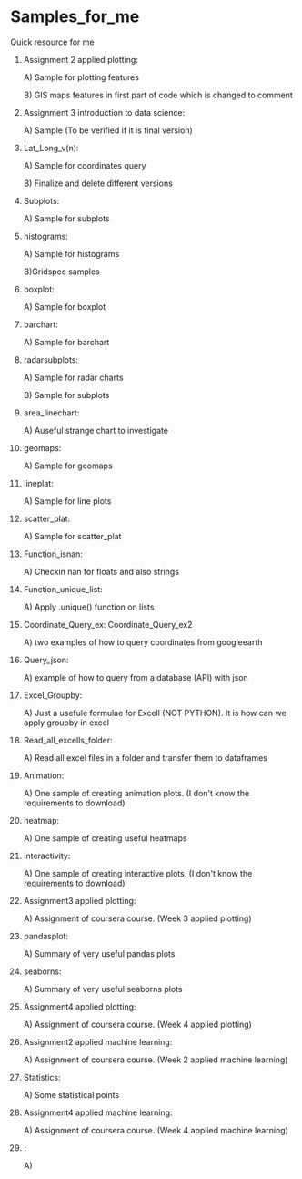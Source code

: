# Samples_for_me
Quick resource for me

1) Assignment 2 applied plotting: 

    A) Sample for plotting features 
    
    B) GIS maps features in first part of code which is changed to comment

2) Assignment 3 introduction to data science:

    A) Sample (To be verified if it is final version)

3) Lat_Long_v(n):

    A) Sample for coordinates query
    
    B) Finalize and delete different versions
    
4) Subplots:
    
    A) Sample for subplots
    
5) histograms:

    A) Sample for histograms
    
    B)Gridspec samples
    
6) boxplot:

    A) Sample for boxplot
    
7) barchart:

    A) Sample for barchart
    
8) radarsubplots:

    A) Sample for radar charts
    
    B) Sample for subplots
    
9) area_linechart:

    A) Auseful strange chart to investigate
    
10) geomaps:

    A) Sample for geomaps
 
11) lineplat:

    A) Sample for line plots
    
12) scatter_plat:

    A) Sample for scatter_plat

13) Function_isnan:

    A) Checkin nan for floats and also strings

14) Function_unique_list:

    A) Apply .unique() function on lists
    
15) Coordinate_Query_ex:
    Coordinate_Query_ex2 

    A) two examples of how to query coordinates from googleearth
    
16) Query_json:

    A) example of how to query from a database (API) with json
 
17) Excel_Groupby:

    A) Just a usefule formulae for Excell (NOT PYTHON). It is how can we apply groupby in excel
    
18) Read_all_excells_folder:

    A) Read all excel files in a folder and transfer them to dataframes

19) Animation:

    A) One sample of creating animation plots. (I don't know the requirements to download)
    
20) heatmap:

    A) One sample of creating useful heatmaps
 
21) interactivity:

    A) One sample of creating interactive plots. (I don't know the requirements to download)
    
22) Assignment3 applied plotting:

    A) Assignment of coursera course. (Week 3 applied plotting)

23) pandasplot:

    A) Summary of very useful pandas plots
    
24) seaborns:

    A) Summary of very useful seaborns plots
    
25) Assignment4 applied plotting:

    A) Assignment of coursera course. (Week 4 applied plotting)
 
26) Assignment2 applied machine learning:

    A) Assignment of coursera course. (Week 2 applied machine learning)
    
27) Statistics:

    A) Some statistical points

28) Assignment4 applied machine learning:

    A) Assignment of coursera course. (Week 4 applied machine learning)

29) :

    A) 
